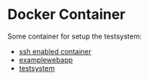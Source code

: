 Docker Container
============================

Some container for setup the testsystem:

+ [ssh enabled container](ssh/README.md)
+ [examplewebapp](examplewebapp/README.md)
+ [testsystem](test-system/README.md)
